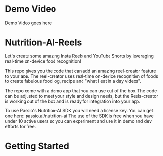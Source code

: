 # Demo Video

Demo Video goes here

# Nutrition-AI-Reels

Let's create some amazing Insta Reels and YouTube Shorts by leveraging real-time on-device food recognition! 

This repo gives you the code that can add an amazing reel-creator feature to your app. 
The reel-creator uses real-time on-device recognition of foods to create fabulous food log, recipe and "what I eat in a day videos". 

The repo come with a demo app that you can use out of the box. The code can be adjusted to meet your style and design needs, but the Reels-creator is working out of the box and is ready for integration into your app.

To use Passio's Nutrition-AI SDK you will need a license key. You can get one here: passio.ai/nutrition-ai The use of the SDK is free when you have under 10 active users so you can experiment and use it in demo and dev efforts for free.

# Getting Started

